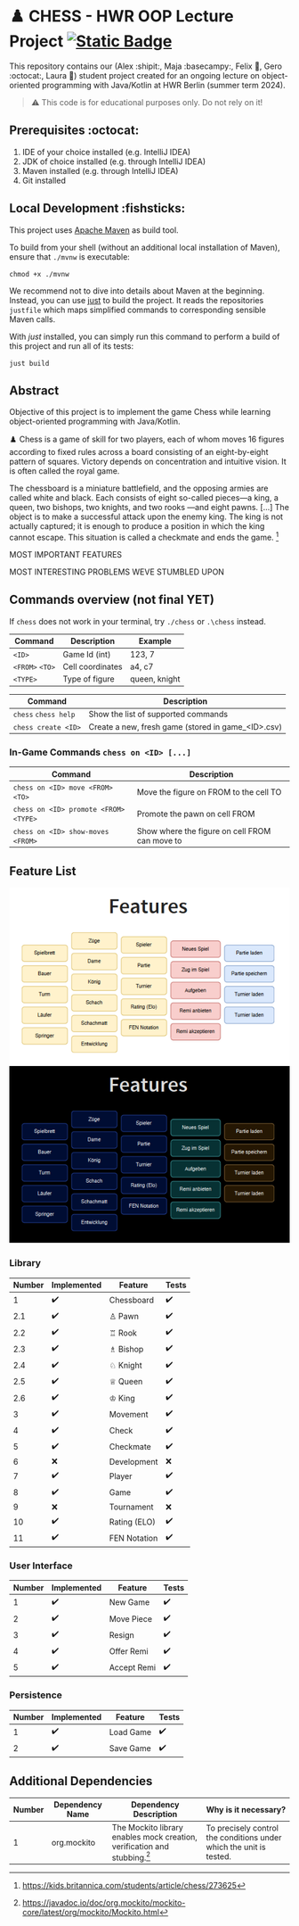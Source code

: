 # :chess_pawn: CHESS - HWR OOP Lecture Project [![Static Badge](https://img.shields.io/badge/Mutation%20Coverage-8A2BE2)](https://alexinabox.github.io/chess-g4/main/index.html)


This repository contains our (Alex :shipit:, Maja :basecampy:, Felix :penguin:, Gero :octocat:, Laura :bug:) student project created for an ongoing lecture on object-oriented
programming with Java/Kotlin at HWR Berlin (summer term 2024).

> :warning: This code is for educational purposes only. Do not rely on it!

## Prerequisites :octocat:

1. IDE of your choice installed (e.g. IntelliJ IDEA)
2. JDK of choice installed (e.g. through IntelliJ IDEA)
3. Maven installed (e.g. through IntelliJ IDEA)
4. Git installed

## Local Development :fishsticks:

This project uses [Apache Maven][maven] as build tool.

To build from your shell (without an additional local installation of Maven), ensure that `./mvnw`
is executable:

```
chmod +x ./mvnw
```

We recommend not to dive into details about Maven at the beginning.
Instead, you can use [just][just] to build the project.
It reads the repositories `justfile` which maps simplified commands to corresponding sensible Maven
calls.

With _just_ installed, you can simply run this command to perform a build of this project and run
all of its tests:

```
just build
```

## Abstract

Objective of this project is to implement the game Chess while learning object-oriented programming with Java/Kotlin.

:chess_pawn: Chess is a game of skill for two players, each of whom moves 16 figures according to fixed rules across a board consisting 
of an eight-by-eight pattern of squares. Victory depends on concentration and intuitive vision. It is often called the royal game.

The chessboard is a miniature battlefield, and the opposing armies are called white and black. Each consists of eight 
so-called pieces—a king, a queen, two bishops, two knights, and two rooks —and eight pawns. \[...\] The object is to make a successful 
attack upon the enemy king. The king is not actually captured; it is enough to produce a position in which the king cannot escape. 
This situation is called a checkmate and ends the game. [^1]

MOST IMPORTANT FEATURES

MOST INTERESTING PROBLEMS WEVE STUMBLED UPON

## Commands overview (not final YET)

If `chess` does not work in your terminal, try `./chess` or `.\chess` instead.

| Command         | Description      | Example       |
|-----------------|------------------|---------------|
| `<ID>`          | Game Id (int)    | 123, 7        |
| `<FROM>` `<TO>` | Cell coordinates | a4, c7        |
| `<TYPE>`        | Type of figure   | queen, knight |

| Command              | Description                                         |
|----------------------|-----------------------------------------------------|
| `chess` `chess help` | Show the list of supported commands                 |
| `chess create <ID>`  | Create a new, fresh game (stored in game_\<ID>.csv) |

### In-Game Commands `chess on <ID> [...]`

| Command                               | Description                                    |
|---------------------------------------|------------------------------------------------|
| `chess on <ID> move <FROM> <TO>`      | Move the figure on FROM to the cell TO         |
| `chess on <ID> promote <FROM> <TYPE>` | Promote the pawn on cell FROM                  |
| `chess on <ID> show-moves <FROM>`     | Show where the figure on cell FROM can move to |


## Feature List

![Screenshot of the expected features of this project.](features_light.png#gh-light-mode-only)
![Screenshot of the expected features of this project.](features_dark.png#gh-dark-mode-only)

### Library

| Number | Implemented        | Feature       | Tests              |
|--------|--------------------|---------------|--------------------|
| 1      | :heavy_check_mark: | Chessboard    | :heavy_check_mark: |
| 2.1    | :heavy_check_mark: | ♙ Pawn        | :heavy_check_mark: |
| 2.2    | :heavy_check_mark: | ♖ Rook        | :heavy_check_mark: |
| 2.3    | :heavy_check_mark: | ♗ Bishop      | :heavy_check_mark: |
| 2.4    | :heavy_check_mark: | ♘ Knight      | :heavy_check_mark: |
| 2.5    | :heavy_check_mark: | ♕ Queen       | :heavy_check_mark: |
| 2.6    | :heavy_check_mark: | ♔ King        | :heavy_check_mark: |
| 3      | :heavy_check_mark: | Movement      | :heavy_check_mark: |
| 4      | :heavy_check_mark: | Check         | :heavy_check_mark: |
| 5      | :heavy_check_mark: | Checkmate     | :heavy_check_mark: |
| 6      | :x:                | Development   | :x:                |
| 7      | :heavy_check_mark: | Player        | :heavy_check_mark: |
| 8      | :heavy_check_mark: | Game          | :heavy_check_mark: |
| 9      | :x:                | Tournament    | :x:                |
| 10     | :heavy_check_mark: | Rating (ELO)  | :heavy_check_mark: |
| 11     | :heavy_check_mark: | FEN Notation  | :heavy_check_mark: |

### User Interface

| Number | Implemented        | Feature     | Tests              |
|--------|--------------------|-------------|--------------------|
| 1      | :heavy_check_mark: | New Game    | :heavy_check_mark: |
| 2      | :heavy_check_mark: | Move Piece  | :heavy_check_mark: |
| 3      | :heavy_check_mark: | Resign      | :heavy_check_mark: |
| 4      | :heavy_check_mark: | Offer Remi  | :heavy_check_mark: |
| 5      | :heavy_check_mark: | Accept Remi | :heavy_check_mark: |

### Persistence

| Number | Implemented        | Feature         | Tests              |
|--------|--------------------|-----------------|--------------------|
| 1      | :heavy_check_mark: | Load Game       | :heavy_check_mark: |
| 2      | :heavy_check_mark: | Save Game       | :heavy_check_mark: |

## Additional Dependencies

| Number | Dependency Name | Dependency Description                                                    | Why is it necessary?                                                |
|--------|-----------------|---------------------------------------------------------------------------|---------------------------------------------------------------------|
| 1      | org.mockito     | The Mockito library enables mock creation, verification and stubbing.[^2] | To precisely control the conditions under which the unit is tested. |


[maven]: https://maven.apache.org/
[just]: https://github.com/casey/just
[^1]: https://kids.britannica.com/students/article/chess/273625
[^2]: https://javadoc.io/doc/org.mockito/mockito-core/latest/org/mockito/Mockito.html
